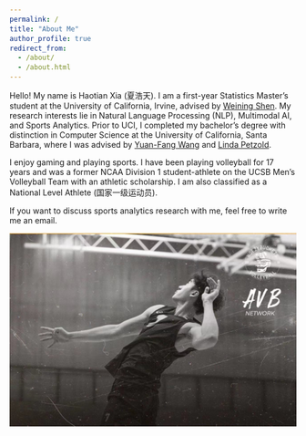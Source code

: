 ```yaml
---
permalink: /
title: "About Me"
author_profile: true
redirect_from: 
  - /about/
  - /about.html
---
```


Hello! My name is Haotian Xia (夏浩天). I am a first-year Statistics Master’s student at the University of California, Irvine, advised by [Weining Shen](https://faculty.sites.uci.edu/weinings/). My research interests lie in Natural Language Processing (NLP), Multimodal AI, and Sports Analytics. Prior to UCI, I completed my bachelor’s degree with distinction in Computer Science at the University of California, Santa Barbara, where I was advised by [Yuan-Fang Wang](https://engineering.ucsb.edu/people/yuan-fang-wang) and [Linda Petzold](https://engineering.ucsb.edu/people/linda-petzold). 

I enjoy gaming and playing sports. I have been playing volleyball for 17 years and was a former NCAA Division 1 student-athlete on the UCSB Men’s Volleyball Team with an athletic scholarship. I am also classified as a National Level Athlete (国家一级运动员).

If you want to discuss sports analytics research with me, feel free to write me an email.

 ![voll](/images/voll.jpg)